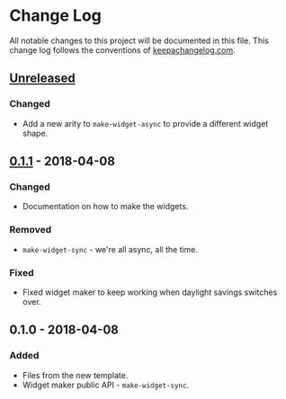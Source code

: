 # Change Log
All notable changes to this project will be documented in this file. This change log follows the conventions of [keepachangelog.com](http://keepachangelog.com/).

## [Unreleased]
### Changed
- Add a new arity to `make-widget-async` to provide a different widget shape.

## [0.1.1] - 2018-04-08
### Changed
- Documentation on how to make the widgets.

### Removed
- `make-widget-sync` - we're all async, all the time.

### Fixed
- Fixed widget maker to keep working when daylight savings switches over.

## 0.1.0 - 2018-04-08
### Added
- Files from the new template.
- Widget maker public API - `make-widget-sync`.

[Unreleased]: https://github.com/your-name/sca/compare/0.1.1...HEAD
[0.1.1]: https://github.com/your-name/sca/compare/0.1.0...0.1.1

